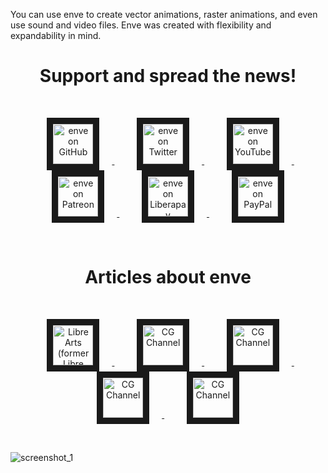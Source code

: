 You can use enve to create vector animations, raster animations, and even use sound and video files.
Enve was created with flexibility and expandability in mind.
<br/>
<h1 align="center">Support and spread the news!</h1>
<br/>

<p align="center">
<a href="https://github.com/MaurycyLiebner/enve" target="_blank">
    <img src="https://cdn-icons-png.flaticon.com/512/25/25231.png" alt="enve on GitHub" height="64" border="10" hspace="20"/>
</a>
&nbsp;&nbsp;&nbsp;
<a href="https://twitter.com/enve2d" target="_blank">
    <img src="https://cdn-icons-png.flaticon.com/512/187/187187.png" alt="enve on Twitter" height="64" border="10" hspace="20"/>
</a>
&nbsp;&nbsp;&nbsp;
<a href="https://www.youtube.com/channel/UCjvNO3xdIQs-cpgwSf0mX5Q" target="_blank">
    <img src="https://cdn-icons-png.flaticon.com/512/187/187209.png" alt="enve on YouTube" height="64" border="10" hspace="20"/>
</a>
&nbsp;&nbsp;&nbsp;
<a href="https://www.patreon.com/enve" target="_blank">
    <img src="https://is3-ssl.mzstatic.com/image/thumb/Purple128/v4/9e/f2/81/9ef281df-1da2-e183-18d2-6c475965fef8/AppIcon-0-1x_U007emarketing-0-0-GLES2_U002c0-512MB-sRGB-0-0-0-85-220-0-0-0-7.png/246x0w.jpg" alt="enve on Patreon" height="64" border="10" hspace="20"/>
</a>
&nbsp;&nbsp;&nbsp;
<a href="https://liberapay.com/enve" target="_blank">
    <img src="https://liberapay.com/assets/liberapay/icon-v2_white-on-yellow.svg?etag=.Z1LYSBJ8Z6GWUeLUUEf2XA~~" alt="enve on Liberapay" height="64" border="10" hspace="20"/>
</a>
&nbsp;&nbsp;&nbsp;
<a href="https://paypal.me/enve2d" target="_blank">
    <img src="https://www.paypalobjects.com/webstatic/mktg/logo/pp_cc_mark_111x69.jpg" alt="enve on PayPal" height="64" border="10" hspace="20"/>
</a>
</p><br/>

<h1 align="center">Articles about enve</h1>
<br/>
<p align="center">
  <a href="https://librearts.org/2019/12/introducing-enve-free-libre-2d-animation-tool/" target="_blank">
    <img src="https://pbs.twimg.com/profile_images/1345066733095280640/yua-5tdn_400x400.png" alt="Libre Arts (former Libre Graphics World)" height="64" border="10" hspace="20"/>
  </a>
  &nbsp;&nbsp;&nbsp;
  <a href="http://www.cgchannel.com/2020/01/check-out-promising-open-source-2d-animation-tool-enve/" target="_blank">
    <img src="http://www.cgchannel.com/wp-content/themes/bebop3/images/header/logo.png" alt="CG Channel" height="64" border="10" hspace="20"/>
  </a>
  &nbsp;&nbsp;&nbsp;
  <a href="https://itsfoss.com/enve-2d-animation/" target="_blank">
    <img src="https://pbs.twimg.com/profile_images/875078837100589057/2fNZ7_g6_400x400.jpg" alt="CG Channel" height="64" border="10" hspace="20"/>
  </a>
  &nbsp;&nbsp;&nbsp;
  <a href="https://gamefromscratch.com/enve-2d-animation-software/" target="_blank">
    <img src="https://gamefromscratch.com/wp-content/uploads/2020/07/cropped-FloppyLogoBlue-1-e1596321567124-100x99.png" alt="CG Channel" height="64" border="10" hspace="20"/>
  </a>
  &nbsp;&nbsp;&nbsp;
  <a href="https://www.youtube.com/watch?v=rKFMjKmKPIE/" target="_blank">
    <img src="https://yt3.ggpht.com/ytc/AKedOLQM6FJ0TcmjTgpQUJgKy-1-oLhQV_nptv2N_tqd=s88-c-k-c0x00ffffff-no-rj" alt="CG Channel" height="64" border="10" hspace="20"/>
  </a>
</p><br/>

![screenshot_1](https://user-images.githubusercontent.com/16670651/70745938-36e20900-1d25-11ea-9bdf-78d3fe402291.png)

